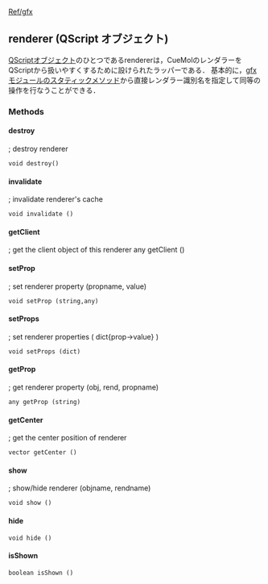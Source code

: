 [Ref/gfx](../../Ref/gfx)



## renderer (QScript オブジェクト)
[QScriptオブジェクト](../../Ref/QScriptObject)のひとつであるrendererは，CueMolのレンダラーをQScriptから扱いやすくするために設けられたラッパーである．
基本的に，[gfxモジュールのスタティックメソッド](../../Ref/gfx/static_methods)から直接レンダラー識別名を指定して同等の操作を行なうことができる．
### Methods
#### destroy
; destroy renderer
```
void destroy()
```

#### invalidate 
; invalidate renderer's cache
```
void invalidate ()
```

#### getClient 
; get the client object of this renderer
any getClient ()

#### setProp 
; set renderer property (propname, value)
```
void setProp (string,any)
```

#### setProps 
; set renderer properties ( dict{prop->value} )
```
void setProps (dict)
```

#### getProp 
; get renderer property (obj, rend, propname)
```
any getProp (string)
```

#### getCenter 
; get the center position of renderer
```
vector getCenter ()
```

#### show 
; show/hide renderer (objname, rendname)
```
void show ()
```

#### hide 
```
void hide ()
```

#### isShown 
```
boolean isShown ()
```
